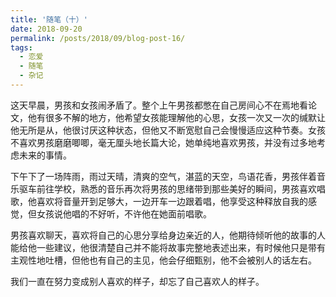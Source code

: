 ```yaml
---
title: '随笔（十）'
date: 2018-09-20
permalink: /posts/2018/09/blog-post-16/
tags:
  - 恋爱
  - 随笔
  - 杂记
---
```


这天早晨，男孩和女孩闹矛盾了。整个上午男孩都憋在自己房间心不在焉地看论文，他有很多不解的地方，他希望女孩能理解他的心思，女孩一次又一次的缄默让他无所是从，他很讨厌这种状态，但他又不断宽慰自己会慢慢适应这种节奏。女孩不喜欢男孩磨磨唧唧，毫无厘头地长篇大论，她单纯地喜欢男孩，并没有过多地考虑未来的事情。

下午下了一场阵雨，雨过天晴，清爽的空气，湛蓝的天空，鸟语花香，男孩伴着音乐驱车前往学校，熟悉的音乐再次将男孩的思绪带到那些美好的瞬间，男孩喜欢唱歌，他喜欢将音量开到足够大，一边开车一边跟着唱，他享受这种释放自我的感觉，但女孩说他唱的不好听，不许他在她面前唱歌。

男孩喜欢聊天，喜欢将自己的心思分享给身边亲近的人，他期待倾听他的故事的人能给他一些建议，他很清楚自己并不能将故事完整地表述出来，有时候他只是带有主观性地吐槽，但他也有自己的主见，他会仔细甄别，他不会被别人的话左右。

我们一直在努力变成别人喜欢的样子，却忘了自己喜欢人的样子。
